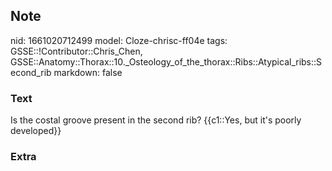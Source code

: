 ## Note
nid: 1661020712499
model: Cloze-chrisc-ff04e
tags: GSSE::!Contributor::Chris_Chen, GSSE::Anatomy::Thorax::10._Osteology_of_the_thorax::Ribs::Atypical_ribs::Second_rib
markdown: false

### Text
<div class='toggle'>
  Is the costal groove present in the second rib? {{c1::Yes, but
  it's poorly developed}}
</div>

### Extra

